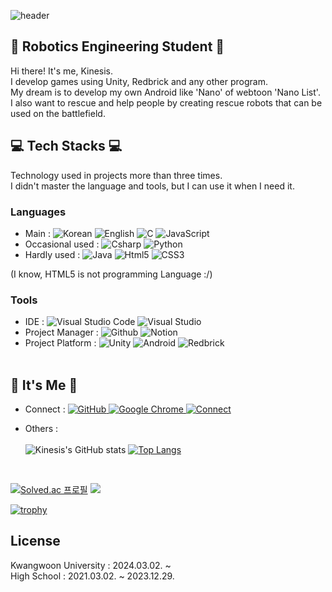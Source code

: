 <!-- Kinesis's ReadMe -->
![header](https://capsule-render.vercel.app/api?type=waving&color=FF2E63&height=250&descAlign=50&fontAlign=50&section=header&text=Kinesis&fontSize=65&fontColor=EAEAEA&animation=twinkling)  

## 🤖 Robotics Engineering Student 🤖
Hi there! It's me, Kinesis.<br/>
I develop games using Unity, Redbrick and any other program.<br/>
My dream is to develop my own Android like 'Nano' of webtoon 'Nano List'. <br/>
I also want to rescue and help people by creating rescue robots that can be used on the battlefield.
<br/>

## 💻 Tech Stacks 💻
Technology used in projects more than three times.<br/>
I didn't master the language and tools, but I can use it when I need it.
### Languages
- Main : 
<img alt="Korean" src ="https://img.shields.io/badge/Korean-CD313A.svg?&style=flat-square&color=0047A0"/> <img alt="English" src ="https://img.shields.io/badge/English-BB133E.svg?&style=flat-square&color=BB133E"/> <img alt="C" src ="https://img.shields.io/badge/C-A8B9CC.svg?&style=flat-square&logo=C&logoColor=white"/> <img alt="JavaScript" src ="https://img.shields.io/badge/JavaScript-F7DF1E.svg?&style=flat-square&logo=JavaScript&logoColor=white"/>
- Occasional used : 
<img alt="Csharp" src ="https://img.shields.io/badge/Csharp-512BD4.svg?&style=flat-square&logo=Csharp&logoColor=white"/> <img alt="Python" src ="https://img.shields.io/badge/Python-3776AB.svg?&style=flat-square&logo=Python&logoColor=white"/> 
- Hardly used :
<img alt="Java" src ="https://img.shields.io/badge/Java-007396.svg?&style=flat-square&logo=Java&logoColor=white"/> <img alt="Html5" src ="https://img.shields.io/badge/HTML5-E34F26.svg?&style=flat-square&logo=HTML5&logoColor=white"/> <img alt="CSS3" src ="https://img.shields.io/badge/CSS3-FF9933.svg?&style=flat-square&logo=CSS3&logoColor=white"/>

(I know, HTML5 is not programming Language :/)

### Tools
- IDE : 
<img alt="Visual Studio Code" src ="https://img.shields.io/badge/Visual Studio Code-007ACC.svg?&style=flat-square&logo=Visual Studio Code&logoColor=white"/> <img alt="Visual Studio" src ="https://img.shields.io/badge/visual studio-5C2D91.svg?&style=flat-square&logo=Visual Studio&logoColor=white"/> <br/>
- Project Manager : 
<img alt="Github" src ="https://img.shields.io/badge/Github-181717.svg?&style=flat-square&logo=Github&logoColor=white"/> <img alt="Notion" src ="https://img.shields.io/badge/Notion-000000.svg?&style=flat-square&logo=Notion&logoColor=white"/> <br/>
- Project Platform : 
<img alt="Unity" src ="https://img.shields.io/badge/Unity-FAFAFA.svg?&style=flat-square&logo=Unity&logoColor=black"/> <img alt="Android" src ="https://img.shields.io/badge/Android-3DDC84.svg?&style=flat-square&logo=Android&logoColor=white"/> <img alt="Redbrick" src ="https://img.shields.io/badge/Redbrick-C6084A.svg?&style=flat-square&logo=Redbrick&logoColor=black"/> <br/><br/>

## 🌹 It's Me 🌹
- Connect : 
<a href = "https://github.com/kinesis19"><img alt="GitHub" src ="https://img.shields.io/badge/GitHub-181717.svg?&style=flat-square&logo=GitHub&logoColor=white"/> 
<a href = "https://litt.ly/kinesis"><img alt="Google Chrome" src ="https://img.shields.io/badge/HomePage-4285F4.svg?&style=flat-square&logo=Google Chrome&logoColor=white"/>
<a href = "mailto:kinesis@zer.kro.kr"><img alt="Connect" src 
="https://img.shields.io/badge/Email-EA4335.svg?&style=flat-square&logo=Gmail&logoColor=white"/></a>

- Others : <br/><br/>
![Kinesis's GitHub stats](https://github-readme-stats.vercel.app/api?username=kinesis19&line_height=20&hide_rank=true&show_icons=true&theme=neon) [![Top Langs](https://github-readme-stats.vercel.app/api/top-langs/?username=kinesis19&layout=compact&hide=ShaderLab)](https://github.com/anuraghazra/github-readme-stats)
<br/>

[![Solved.ac 프로필](http://mazassumnida.wtf/api/v2/generate_badge?boj=nanolist)](https://solved.ac/nanolist)
<a href="https://opgc.me/#/users/kinesis19" target="_blank"><img src="https://api.opgc.me/githubs/users/kinesis19/tag/?theme=prism" /></a>

[![trophy](https://github-profile-trophy.vercel.app/?username=kinesis19&row=1&column=10&theme=monokai)](https://github.com/ryo-ma/github-profile-trophy)


## License
Kwangwoon University : 2024.03.02. ~ <br>
High School : 2021.03.02. ~ 2023.12.29.<br>

</div>
